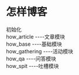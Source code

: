 # 怎样博客
初始化  
how_article         ----文章模块  
how_base            ----基础模块  
how_gathering       ----活动模块  
how_qa              ----问答模块  
how_spit            ----吐槽模块  
